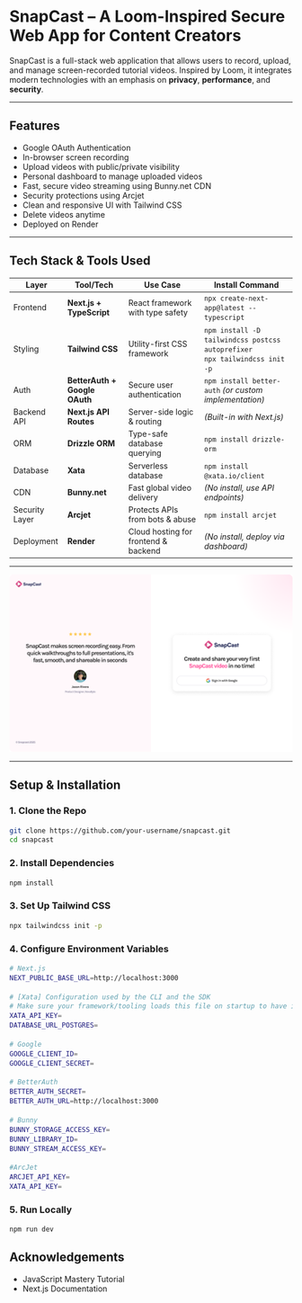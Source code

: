#  SnapCast – A Loom-Inspired Secure Web App for Content Creators

SnapCast is a full-stack web application that allows users to record, upload, and manage screen-recorded tutorial videos. Inspired by Loom, it integrates modern technologies with an emphasis on **privacy**, **performance**, and **security**.

---

##  Features

-  Google OAuth Authentication
-  In-browser screen recording
-  Upload videos with public/private visibility
-  Personal dashboard to manage uploaded videos
-  Fast, secure video streaming using Bunny.net CDN
-  Security protections using Arcjet
-  Clean and responsive UI with Tailwind CSS
-  Delete videos anytime
-  Deployed on Render

---

## Tech Stack & Tools Used

| Layer             | Tool/Tech                         | Use Case                                 | Install Command |
|------------------|-----------------------------------|------------------------------------------|-----------------|
| Frontend         | **Next.js + TypeScript**          | React framework with type safety         | `npx create-next-app@latest --typescript` |
| Styling          | **Tailwind CSS**                  | Utility-first CSS framework              | `npm install -D tailwindcss postcss autoprefixer`<br>`npx tailwindcss init -p` |
| Auth             | **BetterAuth + Google OAuth**     | Secure user authentication               | `npm install better-auth` *(or custom implementation)* |
| Backend API      | **Next.js API Routes**            | Server-side logic & routing              | *(Built-in with Next.js)* |
| ORM              | **Drizzle ORM**                   | Type-safe database querying              | `npm install drizzle-orm` |
| Database         | **Xata**                          | Serverless database                      | `npm install @xata.io/client` |
| CDN              | **Bunny.net**                     | Fast global video delivery               | *(No install, use API endpoints)* |
| Security Layer   | **Arcjet**                        | Protects APIs from bots & abuse          | `npm install arcjet` |
| Deployment       | **Render**                        | Cloud hosting for frontend & backend     | *(No install, deploy via dashboard)* |

---

![Snapcast](public/assets/images/Auth-Page.png)

---

##  Setup & Installation

### 1. Clone the Repo
```bash
git clone https://github.com/your-username/snapcast.git
cd snapcast
```
### 2. Install Dependencies
```bash
npm install
```
### 3. Set Up Tailwind CSS
```bash
npx tailwindcss init -p
```
### 4. Configure Environment Variables

```bash
# Next.js
NEXT_PUBLIC_BASE_URL=http://localhost:3000

# [Xata] Configuration used by the CLI and the SDK
# Make sure your framework/tooling loads this file on startup to have it available for the SDK
XATA_API_KEY=
DATABASE_URL_POSTGRES=

# Google
GOOGLE_CLIENT_ID=
GOOGLE_CLIENT_SECRET=

# BetterAuth
BETTER_AUTH_SECRET=
BETTER_AUTH_URL=http://localhost:3000

# Bunny
BUNNY_STORAGE_ACCESS_KEY=
BUNNY_LIBRARY_ID=
BUNNY_STREAM_ACCESS_KEY=

#ArcJet
ARCJET_API_KEY=
XATA_API_KEY=
```
### 5. Run Locally
```bash
npm run dev
```
## Acknowledgements

- JavaScript Mastery Tutorial
- Next.js Documentation

